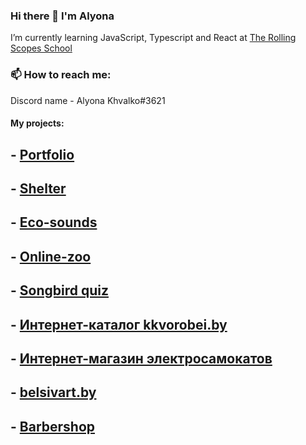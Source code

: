 ### Hi there 👋 I'm Alyona
I’m currently learning JavaScript, Typescript and React at [The Rolling Scopes School](https://rs.school)

### 📫 How to reach me: 
Discord name - Alyona Khvalko#3621

#### My projects:
## - [Portfolio](https://rolling-scopes-school.github.io/alyonakhvalko-JSFEPRESCHOOL/portfolio/)
## - [Shelter](https://rolling-scopes-school.github.io/alyonakhvalko-JSFE2022Q1/shelter/pages/main/index.html)
## - [Eco-sounds](https://rolling-scopes-school.github.io/alyonakhvalko-JSFEPRESCHOOL/eco-sounds/)
## - [Online-zoo](https://rolling-scopes-school.github.io/alyonakhvalko-JSFE2022Q3/online-zoo/pages/main/index.html)
## - [Songbird quiz](https://rolling-scopes-school.github.io/alyonakhvalko-JSFE2022Q3/songbird/quiz/)
## - [Интернет-каталог kkvorobei.by](https://kkvorobei.by/)
## - [Интернет-магазин электросамокатов](https://terel.by)
## - [belsivart.by](https://belsivart.by)
## - [Barbershop](https://alyonakhvalko.github.io/barber/)



<!--
**alyonakhvalko/alyonakhvalko** is a ✨ _special_ ✨ repository because its `README.md` (this file) appears on your GitHub profile.

Here are some ideas to get you started:

- 🔭 I’m currently working on ...
- 🌱 I’m currently learning HTML, CSS, Javascript, Typescript, Angular
- 👯 I’m looking to collaborate on ...
- 🤔 I’m looking for help with ...
- 💬 Ask me about ...
- 📫 How to reach me: ...
- 😄 Pronouns: ...
- ⚡ Fun fact: ...
-->



<!--#### My projects:
- [Museum](https://ylepner-museum.netlify.app) ([github repository link](https://github.com/ylepner/rsschool-projects/tree/museum-dom))
- [Momentum](https://ylepner-momentum.netlify.app/) ([github repository link](https://github.com/ylepner/rsschool-projects/tree/momentum))
- [Migration Newip To Ts](https://ylepner-migration-newip-to-ts.netlify.app/) ([github repository link](https://github.com/ylepner/rsschool-projects/tree/migration-newip-to-ts/))
- [Christmas-task](https://ylepner-christmas-task.netlify.app) ([github repository link](https://github.com/ylepner/rsschool-projects/tree/christmas-task-2))
- [Youtube-client](https://ylepner-youtube-client.netlify.app/) ([github repository link](https://github.com/ylepner/youtube-client)) (Angular)
#### Team projects:
- [Rs Lang](https://rslang-20.netlify.app/)
- [Boardy](https://project-management-team7.netlify.app/) (Angular)
-->
